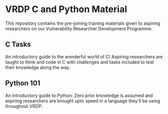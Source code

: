 # VRDP C and Python Material
This repository contains the pre-joining training materials given to aspiring researchers on our Vulnerability Researcher Development Programme. 

## C Tasks
An introductory guide to the wonderful world of C! Aspiring researchers are taught to think and code in C with challenges and tasks included to test their knowledge along the way.

## Python 101
An introductory guide to Python. Zero prior knowledge is assumed and aspiring researchers are brought upto speed in a language they'll be using throughout VRDP.
